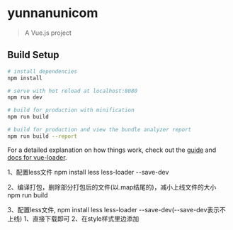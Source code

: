 # yunnanunicom

> A Vue.js project

## Build Setup

``` bash
# install dependencies
npm install

# serve with hot reload at localhost:8080
npm run dev

# build for production with minification
npm run build

# build for production and view the bundle analyzer report
npm run build --report
```

For a detailed explanation on how things work, check out the [guide](http://vuejs-templates.github.io/webpack/) and [docs for vue-loader](http://vuejs.github.io/vue-loader).

1、配置less文件
npm install less  less-loader --save-dev

2、编译打包，删除部分打包后的文件(以.map结尾的)，减小上线文件的大小
 npm run build

3、配置less文件,
npm install less less-loader --save-dev(--save-dev表示不上线)
1、直接下载即可
2、在style样式里边添加<style type="text/css" lang="less" scoped>

<!-- 页面 -->
1、ITree我要种树
2、WePlantTrees我们种树